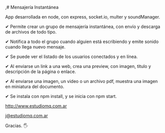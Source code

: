  ,# Mensajería Instantánea

App desarrollada en node, con express, socket.io, multer y soundManager.

✔ Permite crear un grupo de mensajería instantánea, con envío y descarga de archivos de todo tipo.

✔ Notifica a todo el grupo cuando alguien está escribiendo y emite sonido cuando llega nuevo mensaje.

✔ Se puede ver el listado de los usuarios conectados y en línea.

✔ Al enviarse un link a una web, crea una preview, con imagen, titulo y descripción de la página o enlace.

✔ Al enviarse una imagen, un video o un archivo pdf, muestra una imagen en miniatura del documento.

✔ Se instala con npm install, y se inicia con npm start.

http://www.estudiomq.com.ar

j@estudiomq.com.ar

Gracias. 🖐
